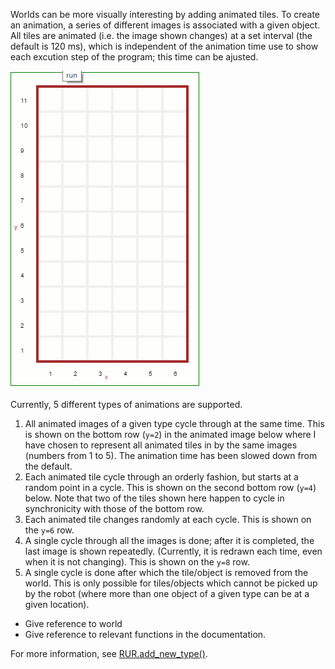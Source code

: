 Worlds can be more visually interesting by adding animated tiles. To create an animation, a series of different images is associated with a given object. All tiles are animated (i.e. the image shown changes) at a set interval (the default is 120 ms), which is independent of the animation time use to show each excution step of the program; this time can be ajusted.  

![animation][animated]

Currently, 5 different types of animations are supported.

1. All animated images of a given type cycle through at the same time. This is shown on the bottom row (`y=2`) in the animated image below where I have chosen to represent all animated tiles in by the same images (numbers from 1 to 5). The animation time has been slowed down from the default.
2. Each animated tile cycle through an orderly fashion, but starts at a random point in a cycle. This is shown on the second bottom row (`y=4`) below. Note that two of the tiles shown here happen to cycle in synchronicity with those of the bottom row.
3. Each animated tile changes randomly at each cycle. This is shown on the `y=6` row.
4. A single cycle through all the images is done; after it is completed, the last image is shown repeatedly. (Currently, it is redrawn each time, even when it is not changing). This is shown on the `y=8` row.
5. A single cycle is done after which the tile/object is removed from the world. This is only possible for tiles/objects which cannot be picked up by the robot (where more than one object of a given type can be at a given location).





[animated]: ../../src/images/animated_tiles.gif 

* Give reference to world
* Give reference to relevant functions in the documentation. 

For more information, see <a href="./rur.html#add_new_type__anchor">RUR.add_new_type()</a>.

